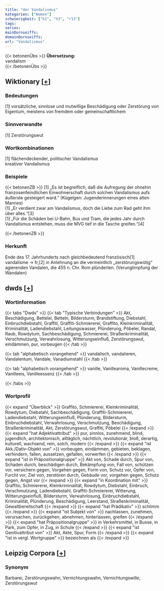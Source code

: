 ```yaml
---
title: "der Vandalismus"
kategorien: ["Nomen"]
schwierigkeit: ["k1", "h3", "r13"]
tags:
series:
mainDornseiffs:
domainDornseiffs:
url: "Vandalismus"
---
```


{{< betonenÜbs >}}
**Übersetzung:**  
vandalism  
{{< /betonenÜbs >}}

## Wiktionary [[+](https://de.wiktionary.org/wiki/Vandalismus)]

### Bedeutungen
[1] vorsätzliche, sinnlose und mutwillige Beschädigung oder Zerstörung von Eigentum, meistens von fremdem oder gemeinschaftlichem  

### Sinnverwandte
[1] Zerstörungswut  

### Wortkombinationen
[1] flächendeckender, politischer Vandalismus  
kreativer Vandalismus  

### Beispiele
{{< betonenZB >}}
[1] „Es ist begreiflich, daß die Aufregung der ohnehin franzosenfeindlichen Einwohnerschaft durch solchen Vandalismus aufs äußerste gesteigert ward.“ (Kügelgen: Jugenderinnerungen eines alten Mannes)  
[1] „Er verdient zwar am Vandalismus, doch die Liebe zum Rad geht ihm über alles.“[3]  
[1] „Für die Schäden bei U-Bahn, Bus und Tram, die jedes Jahr durch Vandalismus entstehen, muss die MVG tief in die Tasche greifen.“[4]  

{{< /betonenZB >}}
### Herkunft
Ende des 17. Jahrhunderts nach gleichbedeutend französisch[1] vandalisme → fr,[2] in Anlehnung an die vermeintlich „zerstörungswütig“ agierenden Vandalen, die 455 n. Chr. Rom plünderten. (Verunglimpfung der Wandalen)  



## dwds [[+](https://www.dwds.de/wb/Vandalismus)]

### Wortinformation
{{< tabs "Dwds" >}}
{{< tab "Typische Verbindungen" >}}
Akt, Beschädigung, Bettelei, Betteln, Bildersturm, Brandstiftung, Diebstahl, Einbruchdiebstahl, Graffiti, Graffiti-Schmiererei, Graffito, Kleinkriminalität, Kriminalität, Ladendiebstahl, Leitungswasser, Plünderung, Pöbelei, Randal, Raub, Rowdytum, Sachbeschädigung, Schmiererei, Straßenkriminalität, Verschmutzung, Verwahrlosung, Witterungseinfluß, Zerstörungswut, eindämmen, pur, vorbeugen
{{< /tab >}}

{{< tab "alphabetisch vorangehend" >}}
vandalisch, vandalieren, Vandalentum, Vandale, Vanadiumstahl
{{< /tab >}}

{{< tab "alphabetisch vorangehend" >}}
vanille, Vanillearoma, Vanillecreme, Vanilleeis, Vanilleessenz
{{< /tab >}}

{{< /tabs >}}

### Wortprofil
{{< expand "Überblick" >}} Graffito, Schmiererei, Kleinkriminalität, Rowdytum, Diebstahl, Sachbeschädigung, Graffiti-Schmiererei, Ladendiebstahl, Witterungseinfluß, Plünderung, Bildersturm, Einbruchdiebstahl, Verwahrlosung, Verschmutzung, Beschädigung, Straßenkriminalität, Akt, Zerstörungswut, Graffiti, Pöbelei {{< /expand >}}
{{< expand "hat Adjektivattribut" >}} pur, sinnlos, zunehmend, blind, jugendlich, architektonisch, alltäglich, nächtlich, revolutionär, bloß, derartig, kulturell, wachsend, rein, solch, modern {{< /expand >}}
{{< expand "ist Akk./Dativ-Objekt von" >}} vorbeugen, eindämmen, gebieten, beklagen, verhindern, fallen, aussetzen, gefallen, vorwerfen {{< /expand >}}
{{< expand "ist in Präpositionalgruppe" >}} Akt von, Schade durch, Spur von, Schaden durch, beschädigen durch, Bekämpfung von, Fall von, schützen vor, versichern gegen, Vorgehen gegen, Form von, Schutz vor, Opfer von, Furcht vor, Ziel von, zerstören durch, Gebäude vor, vorgehen gegen, Schutz gegen, Angst vor {{< /expand >}}
{{< expand "in Koordination mit" >}} Graffito, Schmiererei, Kleinkriminalität, Rowdytum, Diebstahl, Einbruch, Verschmutzung, Ladendiebstahl, Graffiti-Schmiererei, Witterung, Witterungseinfluß, Bildersturm, Verwahrlosung, Einbruchdiebstahl, Kriminalität, Plünderung, Beschädigung, Leerstand, Straßenkriminalität, Gewaltbereitschaft {{< /expand >}}
{{< expand "hat Prädikativ" >}} schlimm {{< /expand >}}
{{< expand "ist Subjekt von" >}} nachlassen, zunehmen, verursachen, zurückgehen, abnehmen, hinterlassen, greifen {{< /expand >}}
{{< expand "hat Präpositionalgruppe" >}} in Verkehrsmittel, in Busse, in Park, zum Opfer, in Zug, in Schule {{< /expand >}}
{{< expand "ist Genitivattribut von" >}} Akt, Akte, Spur, Form {{< /expand >}}
{{< expand "ist in vergl. Wortgruppe" >}} bezeichnen als {{< /expand >}}

## Leipzig Corpora [[+](https://corpora.uni-leipzig.de/en/res?word=Vandalismus&corpusId=deu_newscrawl-public_2018)]


### Synonym
Barbarei, Zerstörungswahn, Vernichtungswahn, Vernichtungswille, Zerstörungswut

